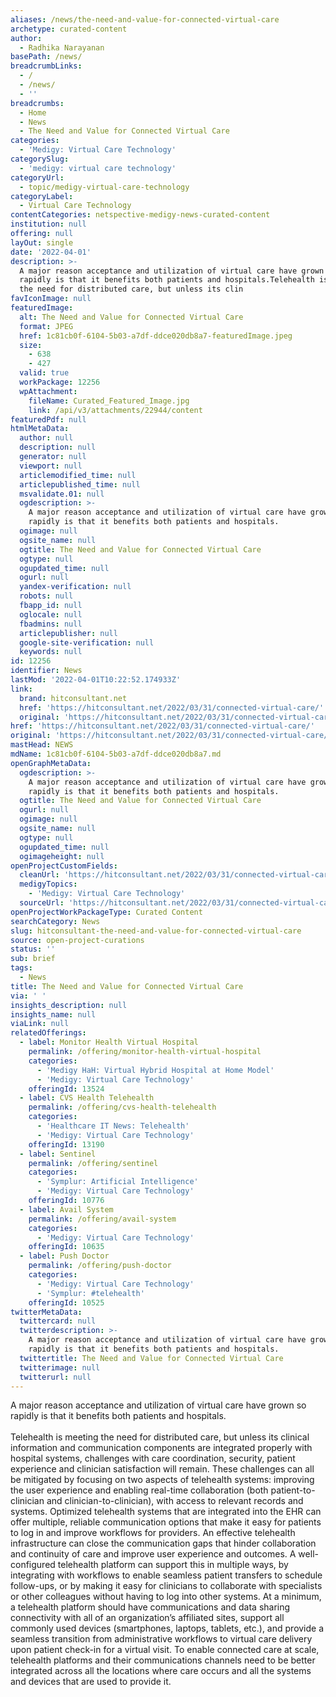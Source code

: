 ```yaml
---
aliases: /news/the-need-and-value-for-connected-virtual-care
archetype: curated-content
author:
  - Radhika Narayanan
basePath: /news/
breadcrumbLinks:
  - /
  - /news/
  - ''
breadcrumbs:
  - Home
  - News
  - The Need and Value for Connected Virtual Care
categories:
  - 'Medigy: Virtual Care Technology'
categorySlug:
  - 'medigy: virtual care technology'
categoryUrl:
  - topic/medigy-virtual-care-technology
categoryLabel:
  - Virtual Care Technology
contentCategories: netspective-medigy-news-curated-content
institution: null
offering: null
layOut: single
date: '2022-04-01'
description: >-
  A major reason acceptance and utilization of virtual care have grown so
  rapidly is that it benefits both patients and hospitals.Telehealth is meeting
  the need for distributed care, but unless its clin
favIconImage: null
featuredImage:
  alt: The Need and Value for Connected Virtual Care
  format: JPEG
  href: 1c81cb0f-6104-5b03-a7df-ddce020db8a7-featuredImage.jpeg
  size:
    - 638
    - 427
  valid: true
  workPackage: 12256
  wpAttachment:
    fileName: Curated_Featured_Image.jpg
    link: /api/v3/attachments/22944/content
featuredPdf: null
htmlMetaData:
  author: null
  description: null
  generator: null
  viewport: null
  articlemodified_time: null
  articlepublished_time: null
  msvalidate.01: null
  ogdescription: >-
    A major reason acceptance and utilization of virtual care have grown so
    rapidly is that it benefits both patients and hospitals.
  ogimage: null
  ogsite_name: null
  ogtitle: The Need and Value for Connected Virtual Care
  ogtype: null
  ogupdated_time: null
  ogurl: null
  yandex-verification: null
  robots: null
  fbapp_id: null
  oglocale: null
  fbadmins: null
  articlepublisher: null
  google-site-verification: null
  keywords: null
id: 12256
identifier: News
lastMod: '2022-04-01T10:22:52.174933Z'
link:
  brand: hitconsultant.net
  href: 'https://hitconsultant.net/2022/03/31/connected-virtual-care/'
  original: 'https://hitconsultant.net/2022/03/31/connected-virtual-care/'
href: 'https://hitconsultant.net/2022/03/31/connected-virtual-care/'
original: 'https://hitconsultant.net/2022/03/31/connected-virtual-care/'
mastHead: NEWS
mdName: 1c81cb0f-6104-5b03-a7df-ddce020db8a7.md
openGraphMetaData:
  ogdescription: >-
    A major reason acceptance and utilization of virtual care have grown so
    rapidly is that it benefits both patients and hospitals.
  ogtitle: The Need and Value for Connected Virtual Care
  ogurl: null
  ogimage: null
  ogsite_name: null
  ogtype: null
  ogupdated_time: null
  ogimageheight: null
openProjectCustomFields:
  cleanUrl: 'https://hitconsultant.net/2022/03/31/connected-virtual-care/'
  medigyTopics:
    - 'Medigy: Virtual Care Technology'
  sourceUrl: 'https://hitconsultant.net/2022/03/31/connected-virtual-care/'
openProjectWorkPackageType: Curated Content
searchCategory: News
slug: hitconsultant-the-need-and-value-for-connected-virtual-care
source: open-project-curations
status: ''
sub: brief
tags:
  - News
title: The Need and Value for Connected Virtual Care
via: ' '
insights_description: null
insights_name: null
viaLink: null
relatedOfferings:
  - label: Monitor Health Virtual Hospital
    permalink: /offering/monitor-health-virtual-hospital
    categories:
      - 'Medigy HaH: Virtual Hybrid Hospital at Home Model'
      - 'Medigy: Virtual Care Technology'
    offeringId: 13524
  - label: CVS Health Telehealth
    permalink: /offering/cvs-health-telehealth
    categories:
      - 'Healthcare IT News: Telehealth'
      - 'Medigy: Virtual Care Technology'
    offeringId: 13190
  - label: Sentinel
    permalink: /offering/sentinel
    categories:
      - 'Symplur: Artificial Intelligence'
      - 'Medigy: Virtual Care Technology'
    offeringId: 10776
  - label: Avail System
    permalink: /offering/avail-system
    categories:
      - 'Medigy: Virtual Care Technology'
    offeringId: 10635
  - label: Push Doctor
    permalink: /offering/push-doctor
    categories:
      - 'Medigy: Virtual Care Technology'
      - 'Symplur: #telehealth'
    offeringId: 10525
twitterMetaData:
  twittercard: null
  twitterdescription: >-
    A major reason acceptance and utilization of virtual care have grown so
    rapidly is that it benefits both patients and hospitals.
  twittertitle: The Need and Value for Connected Virtual Care
  twitterimage: null
  twitterurl: null
---
```

<p>A major reason acceptance and utilization of virtual care have grown so rapidly is that it benefits both patients and hospitals.<br><br>Telehealth is meeting the need for distributed care, but unless its clinical information and communication components are integrated properly with hospital systems, challenges with care coordination, security, patient experience and clinician satisfaction will remain.
These challenges can all be mitigated by focusing on two aspects of telehealth systems: improving the user experience and enabling real-time collaboration (both patient-to-clinician and clinician-to-clinician), with access to relevant records and systems.
Optimized telehealth systems that are integrated into the EHR can offer multiple, reliable communication options that make it easy for patients to log in and improve workflows for providers.
An effective telehealth infrastructure can close the communication gaps that hinder collaboration and continuity of care and improve user experience and outcomes.
A well-configured telehealth platform can support this in multiple ways, by integrating with workflows to enable seamless patient transfers to schedule follow-ups, or by making it easy for clinicians to collaborate with specialists or other colleagues without having to log into other systems.
At a minimum, a telehealth platform should have communications and data sharing connectivity with all of an organization’s affiliated sites, support all commonly used devices (smartphones, laptops, tablets, etc.), and provide a seamless transition from administrative workflows to virtual care delivery upon patient check-in for a virtual visit.
To enable connected care at scale, telehealth platforms and their communications channels need to be better integrated across all the locations where care occurs and all the systems and devices that are used to provide it.</p>